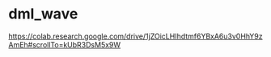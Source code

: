 # dml_wave
https://colab.research.google.com/drive/1jZOicLHIhdtmf6YBxA6u3v0HhY9zAmEh#scrollTo=kUbR3DsM5x9W

